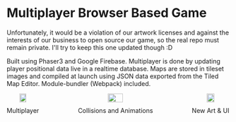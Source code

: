 # Multiplayer Browser Based Game

Unfortunately, it would be a violation of our artwork licenses and against the interests of our business to open source our game, so the real repo must remain private.  I'll try to keep this one updated though :D

Built using Phaser3 and Google Firebase.  Multiplayer is done by updating player positional data live in a realtime database.  Maps are stored in tileset images and compiled at launch using JSON data exported from the Tiled Map Editor.  Module-bundler (Webpack) included.

<div align="center">
  <div style="display:flex;justify-content:space-between;align-items:center;">
    <div style="text-align:center;">
      <img src="https://cdn.discordapp.com/attachments/615036295932280834/1069658460318355458/multiplayer.gif" style="width:45%;height:auto;">
      <p style="margin-top:10px;">Multiplayer</p>
    </div>
    <div style="text-align:center;">
      <img src="https://cdn.discordapp.com/attachments/615036295932280834/1069658459907305602/collisions.gif" style="width:45%;height:auto;">
      <p style="margin-top:10px;">Collisions and Animations</p>
    </div>
        <div style="text-align:center;">
      <img src="https://media.discordapp.net/attachments/1023710494416195686/1105330978928463932/bbmg.png?width=1680&height=920" style="width:45%;height:auto;">
      <p style="margin-top:10px;">New Art & UI</p>
    </div>
  </div>
  
  
</div>
